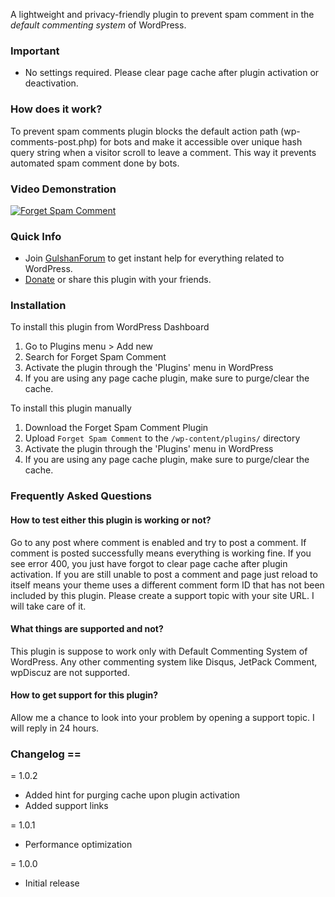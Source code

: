 A lightweight and privacy-friendly plugin to prevent spam comment in the *default commenting system* of WordPress.

### Important
* No settings required. Please clear page cache after plugin activation or deactivation.

### How does it work? 
To prevent spam comments plugin blocks the default action path (wp-comments-post.php) for bots and make it accessible over unique hash query string when a visitor scroll to leave a comment. This way it prevents automated spam comment done by bots.

### Video Demonstration 

[![Forget Spam Comment](https://i.imgur.com/RhxL0Ba.png)](https://www.youtube.com/watch?v=uwIfk08GSwk)

### Quick Info 

- Join [GulshanForum](https://help.gulshankumar.net/) to get instant help for everything related to WordPress.
- [Donate](https://www.buymeacoffee.com/gulshan) or share this plugin with your friends.

### Installation 

To install this plugin from WordPress Dashboard

1. Go to Plugins menu > Add new
1. Search for Forget Spam Comment
1. Activate the plugin through the 'Plugins' menu in WordPress
1. If you are using any page cache plugin, make sure to purge/clear the cache.

To install this plugin manually

1. Download the Forget Spam Comment Plugin
1. Upload `Forget Spam Comment` to the `/wp-content/plugins/` directory
1. Activate the plugin through the 'Plugins' menu in WordPress
1. If you are using any page cache plugin, make sure to purge/clear the cache.

### Frequently Asked Questions

#### How to test either this plugin is working or not? 
Go to any post where comment is enabled and try to post a comment. If comment is posted successfully means everything is working fine. If you see error 400, you just have forgot to clear page cache after plugin activation. If you are still unable to post a comment and page just reload to itself means your theme uses a different comment form ID that has not been included by this plugin. Please create a support topic with your site URL. I will take care of it.

####  What things are supported and not? 
This plugin is suppose to work only with Default Commenting System of WordPress. Any other commenting system like Disqus, JetPack Comment, wpDiscuz are not supported. 

####  How to get support for this plugin?
Allow me a chance to look into your problem by opening a support topic. I will reply in 24 hours.

### Changelog ==

= 1.0.2
* Added hint for purging cache upon plugin activation
* Added support links

= 1.0.1
* Performance optimization

= 1.0.0
* Initial release
